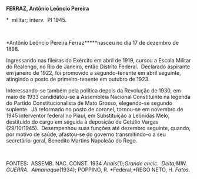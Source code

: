 **FERRAZ, Antônio Leôncio Pereira**

\*  militar; interv.  PI 1945.

 

*Antônio Leôncio Pereira Ferraz*****nasceu no dia 17 de dezembro de
1898.

Ingressando nas fileiras do Exército em abril de 1919, cursou a Escola
Militar do Realengo, no Rio de Janeiro, então Distrito Federal. 
Declarado aspirante em janeiro de 1922, foi promovido a segundo-tenente
em abril seguinte, atingindo o posto de primeiro-tenente em outubro de
1923.

Interessando-se também pela política depois da Revolução de 1930, em
maio de 1933 candidatou-se à Assembléia Nacional Constituinte na legenda
do Partido Constitucionalista de Mato Grosso, elegendo-se segundo
suplente.  Já reformado no posto de coronel, tornou-se em novembro de
1945 interventor federal no Piauí, em Substituição a Leônidas Melo,
destituído do cargo em seguida à deposição de Getúlio Vargas
(29/10/1945).  Desempenhou suas funções até dezembro seguinte, quando,
por motivo de saúde, afastou-se do governo transmitindo-o a seu
secretário-geral, Benedito Martins Napoleão do Rego.

 

FONTES:  ASSEMB. NAC. CONST. 1934 *Anais*(1);*Grande encic.  Delta;*MIN.
GUERRA.*  Almanaque*(1934); POPPINO, R. *Federal;*REGO NETO, H. *Fatos.*

 

 
